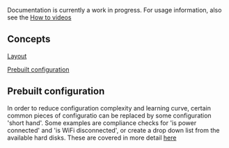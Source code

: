 Documentation is currently a work in progress. For usage information, also see the [How to videos](https://www.youtube.com/playlist?list=PLbymiOxRQJvIS6BGPJ6ggKaU90QheXgV8)



## Concepts

[Layout](/Documentation/Layout.md)

[Prebuilt configuration](#Prebuilt-configuration)

## Prebuilt configuration
In order to reduce configuration complexity and learning curve, certain common pieces of configuratio can be replaced by some configuration 'short hand'. Some examples are compliance checks for 'is power connected' and 'is WiFi disconnected', or create a drop down list from the available hard disks. These are covered in more detail [here](/Documentation/PrebuiltConfiguration.md)